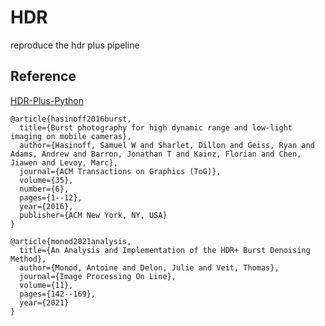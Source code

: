 # HDR
reproduce the hdr plus pipeline
## Reference
[HDR-Plus-Python](https://github.com/792x/HDR-Plus-Python/tree/master)
```
@article{hasinoff2016burst,
  title={Burst photography for high dynamic range and low-light imaging on mobile cameras},
  author={Hasinoff, Samuel W and Sharlet, Dillon and Geiss, Ryan and Adams, Andrew and Barron, Jonathan T and Kainz, Florian and Chen, Jiawen and Levoy, Marc},
  journal={ACM Transactions on Graphics (ToG)},
  volume={35},
  number={6},
  pages={1--12},
  year={2016},
  publisher={ACM New York, NY, USA}
}

@article{monod2021analysis,
  title={An Analysis and Implementation of the HDR+ Burst Denoising Method},
  author={Monod, Antoine and Delon, Julie and Veit, Thomas},
  journal={Image Processing On Line},
  volume={11},
  pages={142--169},
  year={2021}
}

```
